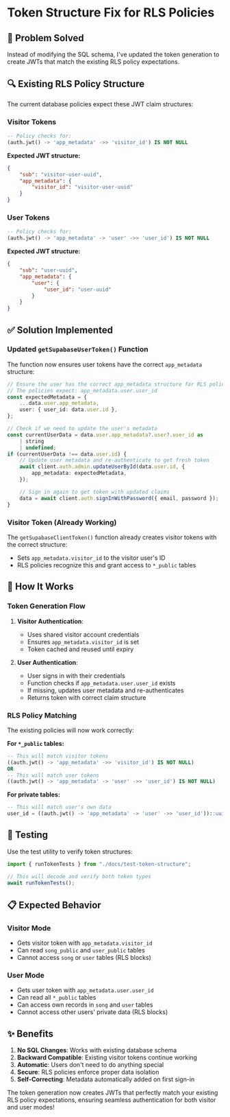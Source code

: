 # Token Structure Fix for RLS Policies

## 🔧 **Problem Solved**

Instead of modifying the SQL schema, I've updated the token generation to create JWTs that match the existing RLS policy expectations.

## 🔍 **Existing RLS Policy Structure**

The current database policies expect these JWT claim structures:

### **Visitor Tokens**

```sql
-- Policy checks for:
(auth.jwt() -> 'app_metadata' ->> 'visitor_id') IS NOT NULL
```

**Expected JWT structure:**

```json
{
	"sub": "visitor-user-uuid",
	"app_metadata": {
		"visitor_id": "visitor-user-uuid"
	}
}
```

### **User Tokens**

```sql
-- Policy checks for:
(auth.jwt() -> 'app_metadata' -> 'user' ->> 'user_id') IS NOT NULL
```

**Expected JWT structure:**

```json
{
	"sub": "user-uuid",
	"app_metadata": {
		"user": {
			"user_id": "user-uuid"
		}
	}
}
```

## ✅ **Solution Implemented**

### **Updated `getSupabaseUserToken()` Function**

The function now ensures user tokens have the correct `app_metadata` structure:

```typescript
// Ensure the user has the correct app_metadata structure for RLS policies
// The policies expect: app_metadata.user.user_id
const expectedMetadata = {
	...data.user.app_metadata,
	user: { user_id: data.user.id },
};

// Check if we need to update the user's metadata
const currentUserData = data.user.app_metadata?.user?.user_id as
	| string
	| undefined;
if (currentUserData !== data.user.id) {
	// Update user metadata and re-authenticate to get fresh token
	await client.auth.admin.updateUserById(data.user.id, {
		app_metadata: expectedMetadata,
	});

	// Sign in again to get token with updated claims
	data = await client.auth.signInWithPassword({ email, password });
}
```

### **Visitor Token (Already Working)**

The `getSupabaseClientToken()` function already creates visitor tokens with the correct structure:

- Sets `app_metadata.visitor_id` to the visitor user's ID
- RLS policies recognize this and grant access to `*_public` tables

## 🎯 **How It Works**

### **Token Generation Flow**

1. **Visitor Authentication**:
   - Uses shared visitor account credentials
   - Ensures `app_metadata.visitor_id` is set
   - Token cached and reused until expiry

2. **User Authentication**:
   - User signs in with their credentials
   - Function checks if `app_metadata.user.user_id` exists
   - If missing, updates user metadata and re-authenticates
   - Returns token with correct claim structure

### **RLS Policy Matching**

The existing policies will now work correctly:

**For `*_public` tables:**

```sql
-- This will match visitor tokens
((auth.jwt() -> 'app_metadata' ->> 'visitor_id') IS NOT NULL)
OR
-- This will match user tokens
((auth.jwt() -> 'app_metadata' -> 'user' ->> 'user_id') IS NOT NULL)
```

**For private tables:**

```sql
-- This will match user's own data
user_id = ((auth.jwt() -> 'app_metadata' -> 'user' ->> 'user_id'))::uuid
```

## 🧪 **Testing**

Use the test utility to verify token structures:

```typescript
import { runTokenTests } from "./docs/test-token-structure";

// This will decode and verify both token types
await runTokenTests();
```

## 📋 **Expected Behavior**

### **Visitor Mode**

- Gets visitor token with `app_metadata.visitor_id`
- Can read `song_public` and `user_public` tables
- Cannot access `song` or `user` tables (RLS blocks)

### **User Mode**

- Gets user token with `app_metadata.user.user_id`
- Can read all `*_public` tables
- Can access own records in `song` and `user` tables
- Cannot access other users' private data (RLS blocks)

## ✨ **Benefits**

1. **No SQL Changes**: Works with existing database schema
2. **Backward Compatible**: Existing visitor tokens continue working
3. **Automatic**: Users don't need to do anything special
4. **Secure**: RLS policies enforce proper data isolation
5. **Self-Correcting**: Metadata automatically added on first sign-in

The token generation now creates JWTs that perfectly match your existing RLS policy expectations, ensuring seamless authentication for both visitor and user modes!
